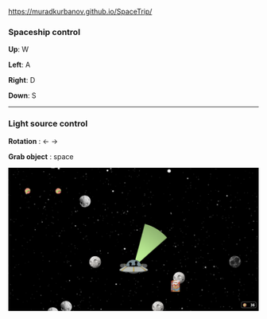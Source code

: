 https://muradkurbanov.github.io/SpaceTrip/


### Spaceship control

**Up**: W

**Left**: A

**Right**: D

**Down**: S
***

### Light source control
**Rotation** : &#8592; &#8594;

**Grab object** : space


![Пример изображения](assets/images/screen.png)


